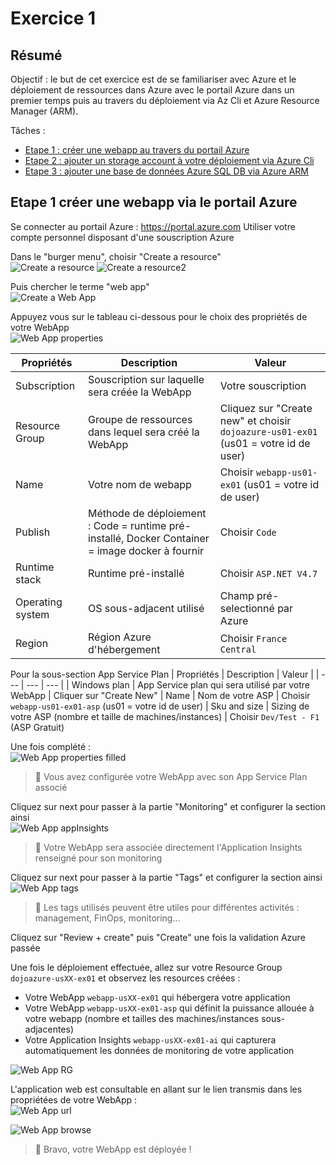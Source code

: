 # Exercice 1
## Résumé
Objectif : le but de cet exercice est de se familiariser avec Azure et le déploiement de ressources dans Azure avec le portail Azure dans un premier temps puis au travers du déploiement via Az Cli et Azure Resource Manager (ARM).

Tâches : 
 - [Etape 1 : créer une webapp au travers du portail Azure](#etape1-cr%C3%A9er-une-webapp-via-le-portail-azure)
 - [Etape 2 : ajouter un storage account à votre déploiement via Azure Cli]()
 - [Etape 3 : ajouter une base de données Azure SQL DB via Azure ARM]()

## Etape 1 créer une webapp via le portail Azure
Se connecter au portail Azure : https://portal.azure.com
Utiliser votre compte personnel disposant d'une souscription Azure

Dans le "burger menu", choisir "Create a resource"  
![Create a resource](https://github.com/mblanquer/azure-automation/blob/prepa_dojo/Exercice1/images/create_resource.PNG?raw=true)
![Create a resource2](./images/create_resource.PNG)

Puis chercher le terme "web app"  
![Create a Web App](https://github.com/mblanquer/azure-automation/blob/prepa_dojo/Exercice1/images/search_create_webapp.PNG?raw=true)

Appuyez vous sur le tableau ci-dessous pour le choix des propriétés de votre WebApp  
![Web App properties](https://github.com/mblanquer/azure-automation/blob/prepa_dojo/Exercice1/images/webapp_properties.PNG?raw=true)

| Propriétés | Description | Valeur |
| --- | --- | --- |
| Subscription | Souscription sur laquelle sera créée la WebApp | Votre souscription
| Resource Group | Groupe de ressources dans lequel sera créé la WebApp | Cliquez sur "Create new" et choisir `dojoazure-us01-ex01` (us01 = votre id de user)
| Name | Votre nom de webapp | Choisir `webapp-us01-ex01` (us01 = votre id de user)
| Publish | Méthode de déploiement : Code = runtime pré-installé, Docker Container = image docker à fournir | Choisir `Code`
| Runtime stack | Runtime pré-installé | Choisir `ASP.NET V4.7`
| Operating system | OS sous-adjacent utilisé | Champ pré-selectionné par Azure
| Region | Région Azure d'hébergement | Choisir `France Central`

Pour la sous-section App Service Plan
| Propriétés | Description | Valeur |
| --- | --- | --- |
| Windows plan | App Service plan qui sera utilisé par votre WebApp | Cliquer sur "Create New"
| Name | Nom de votre ASP | Choisir `webapp-us01-ex01-asp` (us01 = votre id de user)
| Sku and size | Sizing de votre ASP (nombre et taille de machines/instances) | Choisir `Dev/Test - F1` (ASP Gratuit)

Une fois complété :  
![Web App properties filled](https://github.com/mblanquer/azure-automation/blob/prepa_dojo/Exercice1/images/webapp_properties_filled.PNG?raw=true)

> 📘 Vous avez configurée votre WebApp avec son App Service Plan associé

Cliquez sur next pour passer à la partie "Monitoring" et configurer la section ainsi  
![Web App appInsights](https://github.com/mblanquer/azure-automation/blob/prepa_dojo/Exercice1/images/webapp_monitoring.PNG?raw=true)

> 📘 Votre WebApp sera associée directement l'Application Insights renseigné pour son monitoring

Cliquez sur next pour passer à la partie "Tags" et configurer la section ainsi  
![Web App tags](https://github.com/mblanquer/azure-automation/blob/prepa_dojo/Exercice1/images/webapp_tags.PNG?raw=true)

> 📘 Les tags utilisés peuvent être utiles pour différentes activités : management, FinOps, monitoring...

Cliquez sur "Review + create" puis "Create" une fois la validation Azure passée

Une fois le déploiement effectuée, allez sur votre Resource Group `dojoazure-usXX-ex01` et observez les resources créées : 
 - Votre WebApp `webapp-usXX-ex01` qui hébergera votre application
 - Votre WebApp `webapp-usXX-ex01-asp` qui définit la puissance allouée à votre webapp (nombre et tailles des machines/instances sous-adjacentes)
 - Votre Application Insights `webapp-usXX-ex01-ai` qui capturera automatiquement les données de monitoring de votre application
  
![Web App RG](https://github.com/mblanquer/azure-automation/blob/prepa_dojo/Exercice1/images/webapp_RG_results.PNG?raw=true)

L'application web est consultable en allant sur le lien transmis dans les propriétées de votre WebApp :  
![Web App url](https://github.com/mblanquer/azure-automation/blob/prepa_dojo/Exercice1/images/webapp_url.PNG?raw=true)
  
![Web App browse](https://github.com/mblanquer/azure-automation/blob/prepa_dojo/Exercice1/images/webapp_browse.PNG?raw=true)
  
> 👏 Bravo, votre WebApp est déployée ! 